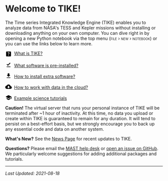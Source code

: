 # Welcome to TIKE!

The Time series Integrated Knowledge Engine (TIKE) enables you to analyze data from NASA's TESS and Kepler missions without installing or downloading anything on your own computer.
You can dive right in by opening a new Python notebook via the top menu (<span style="font-variant:small-caps;">file › new › notebook</span>)
or you can use the links below to learn more.

<img src="../images/icons/help_center_black_24dp.svg" style="vertical-align: middle; width:1.5em; margin-right:0.25em;"/> [What is TIKE?](what-is-tike.md)

<img src="../images/icons/download_done_black_24dp.svg" style="vertical-align: bottom; width:1.5em; margin-right:0.25em;"/> [What software is pre-installed?](software-installed.md)

<img src="../images/icons/get_app_black_24dp.svg" style="vertical-align: bottom; width:1.5em; margin-right:0.25em;"/> [How to install extra software?](extra-software.md)

<img src="../images/icons/cloud_download_black_24dp.svg" style="vertical-align: bottom; width:1.5em; margin-right:0.25em;"/> [How to work with data in the cloud?](data-access.md)

<img src="../images/icons/school_black_24dp.svg" style="vertical-align: bottom; width:1.5em; margin-right:0.25em;"/> [Example science tutorials](science-examples.md)


**Caution!** The virtual server that runs your personal instance of TIKE will be terminated after ~1 hour of inactivity. At this time, no data you upload or create within TIKE is guaranteed to remain for any duration. It will tend to persist on a best-effort basis, but we strongly encourage you to back up any essential code and data on another system. 

**What's New?** See the [News Page](news.md) for recent updates to TIKE.

**Questions?** Please email the [MAST help desk](mailto:archive@stsci.edu) or [open an issue on GitHub](https://github.com/spacetelescope/tike_content). We particularly welcome suggestions for adding additional packages and tutorials.

---
*Last Updated: 2021-08-18*
